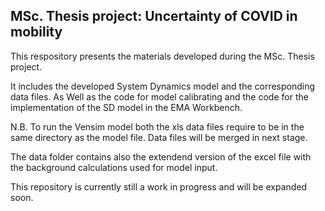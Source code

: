 
## MSc. Thesis project: Uncertainty of COVID in mobility

This respository presents the materials developed during the MSc. Thesis project.

It includes the developed System Dynamics model and the corresponding data files. As Well as the code for model calibrating and the code for the implementation of the SD model in the EMA Workbench.

N.B. To run the Vensim model both the xls data files require to be in the same directory as the model file. Data files will be merged in next stage.  


The data folder contains also the extendend version of the excel file with the background calculations used for model input. 

This repository is currently still a work in progress and will be expanded soon. 

